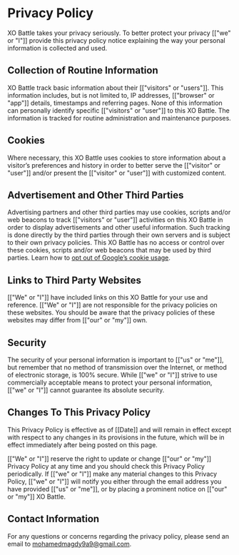 # Privacy Policy

XO Battle takes your privacy seriously. To better protect your privacy [["we" or "I"]] provide this privacy policy notice explaining the way your personal information is collected and used.


## Collection of Routine Information

XO Battle track basic information about their [["visitors" or "users"]]. This information includes, but is not limited to, IP addresses, [["browser" or "app"]] details, timestamps and referring pages. None of this information can personally identify specific [["visitors" or "user"]] to this XO Battle. The information is tracked for routine administration and maintenance purposes.


## Cookies

Where necessary, this XO Battle uses cookies to store information about a visitor’s preferences and history in order to better serve the [["visitor" or "user"]] and/or present the [["visitor" or "user"]] with customized content.


## Advertisement and Other Third Parties

Advertising partners and other third parties may use cookies, scripts and/or web beacons to track [["visitors" or "user"]] activities on this XO Battle in order to display advertisements and other useful information. Such tracking is done directly by the third parties through their own servers and is subject to their own privacy policies. This XO Battle has no access or control over these cookies, scripts and/or web beacons that may be used by third parties. Learn how to [opt out of Google’s cookie usage](http://www.google.com/privacy_ads.html).


## Links to Third Party Websites

[["We" or "I"]] have included links on this XO Battle for your use and reference. [["We" or "I"]] are not responsible for the privacy policies on these websites. You should be aware that the privacy policies of these websites may differ from [["our" or "my"]] own.


## Security

The security of your personal information is important to [["us" or "me"]], but remember that no method of transmission over the Internet, or method of electronic storage, is 100% secure. While [["we" or "I"]] strive to use commercially acceptable means to protect your personal information, [["we" or "I"]] cannot guarantee its absolute security.


## Changes To This Privacy Policy

This Privacy Policy is effective as of [[Date]] and will remain in effect except with respect to any changes in its provisions in the future, which will be in effect immediately after being posted on this page.

[["We" or "I"]] reserve the right to update or change [["our" or "my"]] Privacy Policy at any time and you should check this Privacy Policy periodically. If [["we" or "I"]] make any material changes to this Privacy Policy, [["we" or "I"]] will notify you either through the email address you have provided [["us" or "me"]], or by placing a prominent notice on [["our" or "my"]] XO Battle.


## Contact Information

For any questions or concerns regarding the privacy policy, please send an email to mohamedmagdy9a9@gmail.com.
